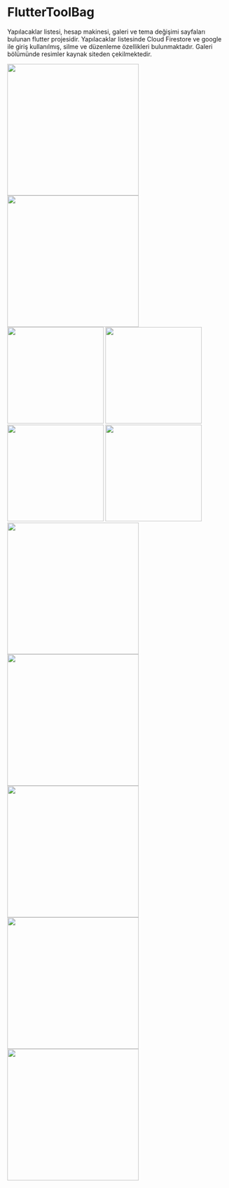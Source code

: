 # FlutterToolBag
Yapılacaklar listesi, hesap makinesi, galeri ve tema değişimi sayfaları bulunan  flutter projesidir. 
Yapılacaklar listesinde Cloud Firestore ve google ile giriş kullanılmış, silme ve düzenleme özellikleri bulunmaktadır.
Galeri bölümünde resimler kaynak siteden çekilmektedir.

<img src="https://github.com/EsracanGungor/FlutterToolBag/blob/main/mainpage1.png" width="300"/>  <img src="https://github.com/EsracanGungor/FlutterToolBag/blob/main/mainpage.png" width="300"/><br>
<img src="https://github.com/EsracanGungor/FlutterToolBag/blob/main/todo.png" width="220"/>
<img src="https://github.com/EsracanGungor/FlutterToolBag/blob/main/todo2.png" width="220"/> 
<img src="https://github.com/EsracanGungor/FlutterToolBag/blob/main/todo3.png" width="220"/> 
<img src="https://github.com/EsracanGungor/FlutterToolBag/blob/main/todo4.png" width="220"/> 
<img src="https://github.com/EsracanGungor/FlutterToolBag/blob/main/gallery.png" width="300"/> 
<img src="https://github.com/EsracanGungor/FlutterToolBag/blob/main/gallery2.png" width="300"/> 
<img src="https://github.com/EsracanGungor/FlutterToolBag/blob/main/gallery3.png" width="300"/> 
<img src="https://github.com/EsracanGungor/FlutterToolBag/blob/main/calculator.png" width="300"/> 
<img src="https://github.com/EsracanGungor/FlutterToolBag/blob/main/themesettings.png" width="300"/> 
